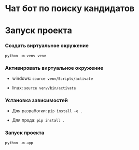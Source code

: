 # Чат бот по поиску кандидатов

# Запуск проекта

### Создать виртуальное окружение

`python -m venv venv`

### Активировать виртуальное окружение

* windows: `source venv/Scripts/activate`

* linux: `source venv/bin/activate`

### Установка зависимостей

* Для разработки: `pip install -e .`

* Для прода: `pip install .`

### Запуск проекта

`python -m app`
